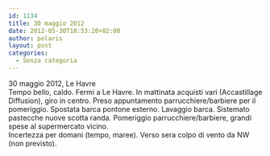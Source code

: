 ```yaml
---
id: 1134
title: 30 maggio 2012
date: 2012-05-30T18:53:20+02:00
author: polaris
layout: post
categories:
  - Senza categoria
---
```

30 maggio 2012, Le Havre  
Tempo bello, caldo. Fermi a Le Havre. In mattinata acquisti vari (Accastillage Diffusion), giro in centro. Preso appuntamento parrucchiere/barbiere per il pomeriggio. Spostata barca pontone esterno. Lavaggio barca. Sistemato pastecche nuove scotta randa. Pomeriggio parrucchiere/barbiere, grandi spese al supermercato vicino.  
Incertezza per domani (tempo, maree). Verso sera colpo di vento da NW (non previsto).